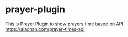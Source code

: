 # prayer-plugin
This is Prayer Plugin to show prayers time based on API https://aladhan.com/prayer-times-api
